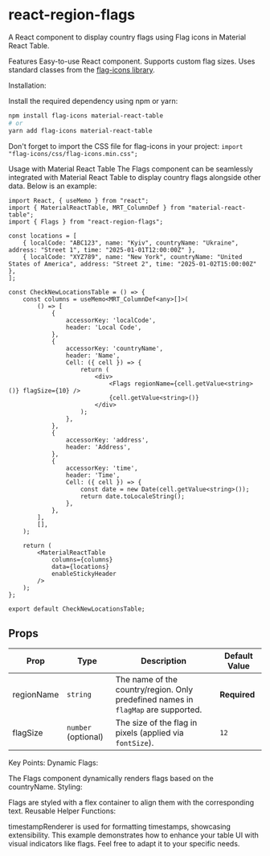 # react-region-flags

A React component to display country flags using Flag icons in Material React Table.

Features
Easy-to-use React component.
Supports custom flag sizes.
Uses standard classes from the [flag-icons library](https://github.com/lipis/flag-icons).

Installation:

Install the required dependency using npm or yarn:

```bash
npm install flag-icons material-react-table
# or
yarn add flag-icons material-react-table
```

Don't forget to import the CSS file for flag-icons in your project:
```import "flag-icons/css/flag-icons.min.css";```

Usage with Material React Table
The Flags component can be seamlessly integrated with Material React Table to display country flags alongside other data. Below is an example:

```tsx
import React, { useMemo } from "react";
import { MaterialReactTable, MRT_ColumnDef } from "material-react-table";
import { Flags } from "react-region-flags";

const locations = [
    { localCode: "ABC123", name: "Kyiv", countryName: "Ukraine", address: "Street 1", time: "2025-01-01T12:00:00Z" },
    { localCode: "XYZ789", name: "New York", countryName: "United States of America", address: "Street 2", time: "2025-01-02T15:00:00Z" },
];

const CheckNewLocationsTable = () => {
    const columns = useMemo<MRT_ColumnDef<any>[]>(
        () => [
            {
                accessorKey: 'localCode',
                header: 'Local Code',
            },
            {
                accessorKey: 'countryName',
                header: 'Name',
                Cell: ({ cell }) => {
                    return (
                        <div>
                            <Flags regionName={cell.getValue<string>()} flagSize={10} />
                            {cell.getValue<string>()}
                        </div>
                    );
                },
            },
            {
                accessorKey: 'address',
                header: 'Address',
            },
            {
                accessorKey: 'time',
                header: 'Time',
                Cell: ({ cell }) => {
                    const date = new Date(cell.getValue<string>());
                    return date.toLocaleString();
                },
            },
        ],
        [],
    );

    return (
        <MaterialReactTable
            columns={columns}
            data={locations}
            enableStickyHeader
        />
    );
};

export default CheckNewLocationsTable;
```
## Props

| Prop        | Type                | Description                                                        | Default Value |
|-------------|---------------------|--------------------------------------------------------------------|---------------|
| regionName  | `string`            | The name of the country/region. Only predefined names in `flagMap` are supported. | **Required**  |
| flagSize    | `number` (optional) | The size of the flag in pixels (applied via `fontSize`).           | `12`          |

Key Points:
Dynamic Flags:

The Flags component dynamically renders flags based on the countryName.
Styling:

Flags are styled with a flex container to align them with the corresponding text.
Reusable Helper Functions:

timestampRenderer is used for formatting timestamps, showcasing extensibility.
This example demonstrates how to enhance your table UI with visual indicators like flags. Feel free to adapt it to your specific needs.

